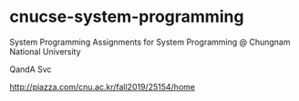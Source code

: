 # cnucse-system-programming
System Programming Assignments for System Programming @ Chungnam National University

QandA Svc

http://piazza.com/cnu.ac.kr/fall2019/25154/home
